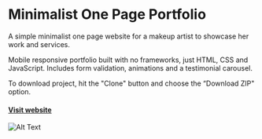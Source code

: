 # Minimalist One Page Portfolio

A simple minimalist one page website for a makeup artist to showcase her work and services.

Mobile responsive portfolio built with no frameworks, just HTML, CSS and JavaScript. Includes form validation, animations and a testimonial carousel.

To download project, hit the "Clone" button and choose the “Download ZIP" option.

#### [Visit website](https://one-page-portfolio.surge.sh/)

![Alt Text](https://media.giphy.com/media/DajAO35U2mErYtSEGa/giphy.gif)
